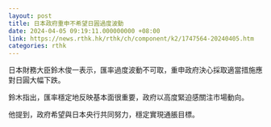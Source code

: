 ```yaml
---
layout: post
title: 日本政府重申不希望日圓過度波動
date: 2024-04-05 09:19:11.000000000 +08:00
link: https://news.rthk.hk/rthk/ch/component/k2/1747564-20240405.htm
categories: rthk
---
```


日本財務大臣鈴木俊一表示，匯率過度波動不可取，重申政府決心採取適當措施應對日圓大幅下跌。

鈴木指出，匯率穩定地反映基本面很重要，政府以高度緊迫感關注市場動向。

他提到，政府希望與日本央行共同努力，穩定實現通脹目標。
